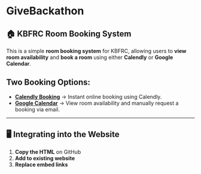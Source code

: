 # GiveBackathon
## 🏠 KBFRC Room Booking System

This is a simple **room booking system** for KBFRC, allowing users to **view room availability** and **book a room** using either **Calendly** or **Google Calendar**.

## Two Booking Options:
- **[Calendly Booking](calendly.html)** → Instant online booking using Calendly.
- **[Google Calendar](google-calendar.html)** → View room availability and manually request a booking via email.

---

## 🖥️ Integrating into the Website
1. **Copy the HTML** on GitHub
2. **Add to existing website**
3. **Replace embed links** 
